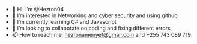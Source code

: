- 👋 Hi, I’m @Hezron04
- 👀 I’m interested in Networking and cyber security and using github
- 🌱 I’m currently learning C# and Javascript
- 💞️ I’m looking to collaborate on coding and fixing different errors
- 📫 How to reach me: hezronamenye1@gmail.com and +255 743 089 719

<!---
Hezron04/Hezron04 is a ✨ special ✨ repository because its `README.md` (this file) appears on your GitHub profile.
You can click the Preview link to take a look at your changes.
--->
